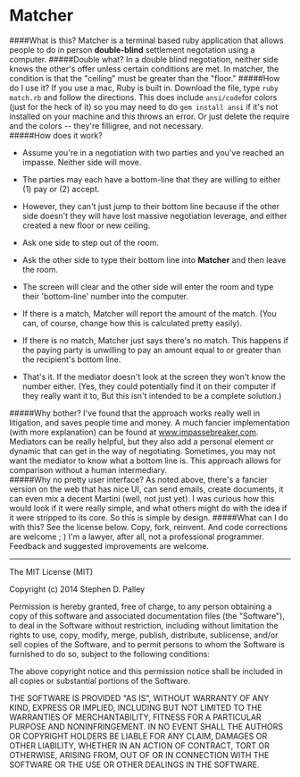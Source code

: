 Matcher
=======

####What is this?
Matcher is a terminal based ruby application that allows people to do in person **double-blind** settlement negotation using a computer.
#####Double what?
In a double blind negotiation, neither side knows the other's offer unless certain conditions are met.  In matcher, the condition is that the "ceiling" must be greater than the "floor."
#####How do I use it?
If you use a mac, Ruby is built in.  Download the file, type `ruby match.rb` and follow the directions.  This does include `ansi/code`for colors (just for the heck of it) so you may need to do `gem install ansi` if it's not installed on your machine and this throws an error.  Or just delete the require and the colors -- they're filligree, and not necessary.  
#####How does it work?
-  Assume you're in a negotiation with two parties and you've reached an impasse.  Neither side will move.

- The parties may each have a bottom-line that they are willing to either (1) pay or (2) accept.

- However, they can't just jump to their bottom line because if the other side doesn't they will have lost massive negotiation leverage, and either created a new floor or new ceiling.

- Ask one side to step out of the room.

- Ask the other side to type their bottom line into **Matcher** and then leave the room.

- The screen will clear and the other side will enter the room and type their 'bottom-line' number into the computer.  

- If there is a match, Matcher will report the amount of the match.  (You can, of course, change how this is calculated pretty easily).

- If there is no match, Matcher just says there's no match.  This happens if the paying party is unwilling to pay an amount equal to or greater than the recipient's bottom line.

- That's it.  If the mediator doesn't look at the screen they won't know the number either.  (Yes, they could potentially find it on their computer if they really want it to,  But this isn't intended to be a complete solution.)

#####Why bother?
I've found that the approach works really well in litigation, and saves people time and money.  A much fancier implementation (with more explanation) can be found at www.impassebreaker.com.  Mediators can be really helpful, but they also add a personal element or dynamic that can get in the way of negotiating.  Sometimes, you may not want the mediator to know what a bottom line is.  This approach allows for comparison without a human intermediary.  
#####Why no pretty user  interface?
As noted above, there's a fancier version on the web that has nice UI, can send emails, create documents, it can even mix a decent Martini  (well, not just yet).   I was curious how this would look if it were really simple, and what others might do with the idea if it were stripped to its core.   So this is simple by design.
#####What can I do with this?
See the license below.  Copy, fork, reinvent.  And code corrections are welcome ; ) I'm a lawyer, after all, not a professional programmer.  Feedback and suggested improvements are welcome.

----

The MIT License (MIT)

Copyright (c) 2014 Stephen D. Palley

Permission is hereby granted, free of charge, to any person obtaining a copy
of this software and associated documentation files (the "Software"), to deal
in the Software without restriction, including without limitation the rights
to use, copy, modify, merge, publish, distribute, sublicense, and/or sell
copies of the Software, and to permit persons to whom the Software is
furnished to do so, subject to the following conditions:

The above copyright notice and this permission notice shall be included in all
copies or substantial portions of the Software.

THE SOFTWARE IS PROVIDED "AS IS", WITHOUT WARRANTY OF ANY KIND, EXPRESS OR
IMPLIED, INCLUDING BUT NOT LIMITED TO THE WARRANTIES OF MERCHANTABILITY,
FITNESS FOR A PARTICULAR PURPOSE AND NONINFRINGEMENT. IN NO EVENT SHALL THE
AUTHORS OR COPYRIGHT HOLDERS BE LIABLE FOR ANY CLAIM, DAMAGES OR OTHER
LIABILITY, WHETHER IN AN ACTION OF CONTRACT, TORT OR OTHERWISE, ARISING FROM,
OUT OF OR IN CONNECTION WITH THE SOFTWARE OR THE USE OR OTHER DEALINGS IN THE
SOFTWARE.
